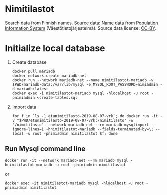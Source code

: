 # Nimitilastot

Search data from Finnish names.
Source data: [Name data](https://www.avoindata.fi/data/fi/dataset/none) from [Population Information System](https://vrk.fi/en/population-information-system) (Väestötietojärjestelmä).
Source data license: [CC-BY](https://creativecommons.org/licenses/by/4.0/).

# Initialize local database

1. Create database
	```
	docker pull mariadb
	docker network create mariadb-net
	docker run --network mariadb-net --name nimitilastot-mariadb -v $PWD/mariadb-data:/var/lib/mysql -e MYSQL_ROOT_PASSWORD=nimiadmin -d mariadb:latest
	docker exec -i nimitilastot-mariadb mysql -hlocalhost -u root -pnimiadmin <create-tables.sql
	```
1. Import data
	```
	for f in `ls -1 etunimitilasto-2019-08-07-vrk`; do docker run -it -v "$PWD/etunimitilasto-2019-08-07-vrk:/nimitilasto" -w "/nimitilasto" --network mariadb-net --rm mariadb mysqlimport --ignore-lines=1 -hnimitilastot-mariadb --fields-terminated-by=\; --local -u root -pnimiadmin nimitilastot $f; done
	```

## Run Mysql command line

```
docker run -it --network mariadb-net --rm mariadb mysql -hnimitilastot-mariadb -u root -pnimiadmin nimitilastot
```

or

```
docker exec -it nimitilastot-mariadb mysql -hlocalhost -u root -pnimiadmin nimitilastot
```
